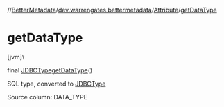 //[BetterMetadata](../../../index.md)/[dev.warrengates.bettermetadata](../index.md)/[Attribute](index.md)/[getDataType](get-data-type.md)

# getDataType

[jvm]\

final [JDBCType](https://docs.oracle.com/javase/8/docs/api/java/sql/JDBCType.html)[getDataType](get-data-type.md)()

SQL type, converted to [JDBCType](https://docs.oracle.com/javase/8/docs/api/java/sql/JDBCType.html)

Source column: DATA_TYPE
